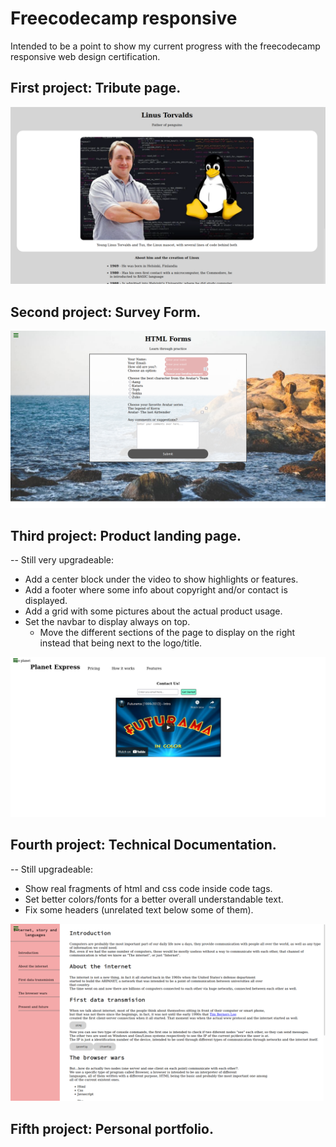# Freecodecamp responsive

Intended to be a point to show my current progress with the freecodecamp responsive web design certification.


## First project: Tribute page.

![Tribute page](https://github.com/Akirapearl/Freecodecamp_responsive/blob/main/project001/Screenshot.png)


## Second project: Survey Form.

![Survey Form](https://github.com/Akirapearl/Freecodecamp_responsive/blob/main/project002/Screenshot.png)


## Third project: Product landing page.
-- Still very upgradeable:
* Add a center block under the video to show highlights or features.
* Add a footer where some info about copyright and/or contact is displayed.
* Add a grid with some pictures about the actual product usage.
* Set the navbar to display always on top.
	* Move the different sections of the page to display on the right instead that being next to the logo/title.

![Product landing page](https://github.com/Akirapearl/Freecodecamp_responsive/blob/main/project003/Screenshot.png)


## Fourth project: Technical Documentation.
-- Still upgradeable:
* Show real fragments of html and css code inside code tags.
* Set better colors/fonts for a better overall understandable text.
* Fix some headers (unrelated text below some of them).


![Technical Documentation](https://github.com/Akirapearl/Freecodecamp_responsive/blob/main/project004/Screenshot.png)


## Fifth project: Personal portfolio.
